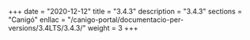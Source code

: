 +++
date        = "2020-12-12"
title       = "3.4.3"
description = "3.4.3"
sections    = "Canigó"
enllac		= "/canigo-portal/documentacio-per-versions/3.4LTS/3.4.3/"
weight		= 3
+++
